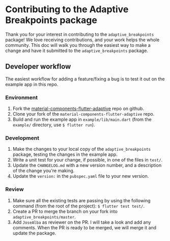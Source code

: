 # Contributing to the Adaptive Breakpoints package

Thank you for your interest in contributing to the `adaptive_breakpoints` package! We love receiving contributions, and your work helps the whole community. This doc will walk you through the easiest way to make a change and have it submitted to the `adaptive_breakpoints` package.

## Developer workflow

The easiest workflow for adding a feature/fixing a bug is to test it out on the example app in this
repo.

### Environment

1. Fork the [material-components-flutter-adaptive](https://github.com/material-components/material-components-flutter-adaptive)
 repo on github.
1. Clone your fork of the `material-components-flutter-adaptive` repo.
1. Build and run the example app in `example/lib/main.dart` (from the `example/` directory, use `$ flutter run`).

### Development

1. Make the changes to your local copy of the `adaptive_breakpoints` package, testing the changes in the example app.
1. Write a unit test for your change, if possible, in one of the files in `test/`.
1. Update the `CHANGELOG.md` with a new version number, and a description of the change you're making.
1. Update the `version:` in the `pubspec.yaml` file to your new version.

### Review

1. Make sure all the existing tests are passing by using the following command (from the root of the project): `$ flutter test test/`.
1. Create a PR to merge the branch on your fork into `adaptive_breakpoints/master`.
1. Add `JoseAlba` as reviewer on the PR. I will take a look and add any comments. When the PR is ready to be merged, we will merge it and update the package.

